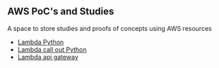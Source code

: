 ## AWS PoC's and Studies

A space to store studies and proofs of concepts using AWS resources

* [Lambda Python](lambda-python/)
* [Lambda call out Python](lambda-callout-python/README.md)
* [Lambda api gateway](lambda-api-gateway/README.md)
